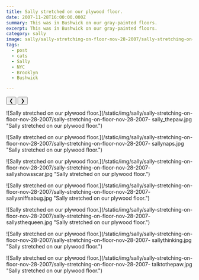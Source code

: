 ```yaml
---
title: Sally stretched on our plywood floor.
date: 2007-11-28T16:00:00.000Z
summary: This was in Bushwick on our gray-painted floors.
excerpt: This was in Bushwick on our gray-painted floors.
category: sally
image: sally/sally-stretching-on-floor-nov-28-2007/sally-stretching-on-floor-nov-28-2007-sally_thepaw.jpg
tags:
  - post 
  - cats 
  - Sally
  - NYC
  - Brooklyn
  - Bushwick

---
```


<div id="viewport">
    <button id="buttonPrevious">&#10094;</button>
    <button id="buttonNext">&#10095;</button>

![Sally stretched on our plywood floor.](/static/img/sally/sally-stretching-on-floor-nov-28-2007/sally-stretching-on-floor-nov-28-2007-
sally_thepaw.jpg "Sally stretched on our plywood floor.")

![Sally stretched on our plywood floor.](/static/img/sally/sally-stretching-on-floor-nov-28-2007/sally-stretching-on-floor-nov-28-2007-
sallynaps.jpg "Sally stretched on our plywood floor.")

![Sally stretched on our plywood floor.](/static/img/sally/sally-stretching-on-floor-nov-28-2007/sally-stretching-on-floor-nov-28-2007-
sallyshowsscar.jpg "Sally stretched on our plywood floor.")

![Sally stretched on our plywood floor.](/static/img/sally/sally-stretching-on-floor-nov-28-2007/sally-stretching-on-floor-nov-28-2007-
sallysniffsabug.jpg "Sally stretched on our plywood floor.")

![Sally stretched on our plywood floor.](/static/img/sally/sally-stretching-on-floor-nov-28-2007/sally-stretching-on-floor-nov-28-2007-
sallysthequeen.jpg "Sally stretched on our plywood floor.")

![Sally stretched on our plywood floor.](/static/img/sally/sally-stretching-on-floor-nov-28-2007/sally-stretching-on-floor-nov-28-2007-
sallythinking.jpg "Sally stretched on our plywood floor.")

![Sally stretched on our plywood floor.](/static/img/sally/sally-stretching-on-floor-nov-28-2007/sally-stretching-on-floor-nov-28-2007-
talktothepaw.jpg "Sally stretched on our plywood floor.")

</div>
<div id="caption"></div>